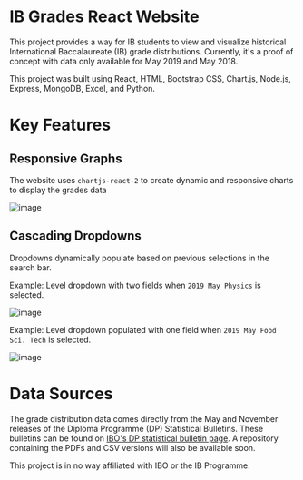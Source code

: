 # IB Grades React Website

This project provides a way for IB students to view and visualize historical International Baccalaureate (IB) grade distributions. Currently, it's a proof of concept with data only available for May 2019 and May 2018.

This project was built using React, HTML, Bootstrap CSS, Chart.js, Node.js, Express, MongoDB, Excel, and Python.

# Key Features

## Responsive Graphs
The website uses `chartjs-react-2` to create dynamic and responsive charts to display the grades data

![image](https://user-images.githubusercontent.com/64388914/148728441-f9bc9505-3e5f-4706-bbb7-bc3bd0715815.png)

## Cascading Dropdowns
Dropdowns dynamically populate based on previous selections in the search bar.

Example: Level dropdown with two fields when `2019 May Physics` is selected. 

![image](https://user-images.githubusercontent.com/64388914/148728547-f211507b-01a2-408a-87a0-0dc2884c2da9.png)

Example: Level dropdown populated with one field when `2019 May Food Sci. Tech` is selected.

![image](https://user-images.githubusercontent.com/64388914/148728617-8d6608a1-965b-4339-abae-8d5dc2c607ae.png)

# Data Sources
The grade distribution data comes directly from the May and November releases of the Diploma Programme (DP) Statistical Bulletins. These bulletins can be found on [IBO's DP statistical bulletin page](https://www.ibo.org/about-the-ib/facts-and-figures/statistical-bulletins/diploma-programme-statistical-bulletin/).
A repository containing the PDFs and CSV versions will also be available soon.


This project is in no way affiliated with IBO or the IB Programme.
